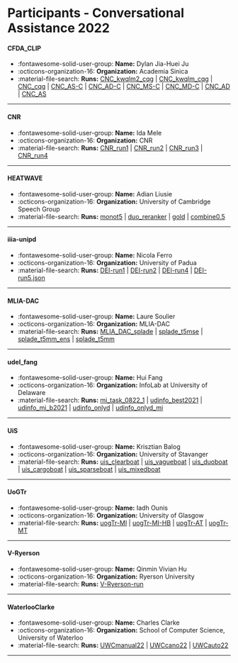 # Participants - Conversational Assistance 2022 

#### CFDA_CLIP
 - :fontawesome-solid-user-group: **Name:** Dylan Jia-Huei Ju
 - :octicons-organization-16: **Organization:** Academia Sinica
 - :material-file-search: **Runs:** [CNC_kwqlm2_cqg](./runs.md#cnc_kwqlm2_cqg) | [CNC_kwqlm_cqg](./runs.md#cnc_kwqlm_cqg) | [CNC_cqg](./runs.md#cnc_cqg) | [CNC_AS-C](./runs.md#cnc_as-c) | [CNC_AD-C](./runs.md#cnc_ad-c) | [CNC_MS-C](./runs.md#cnc_ms-c) | [CNC_MD-C](./runs.md#cnc_md-c) | [CNC_AD](./runs.md#cnc_ad) | [CNC_AS](./runs.md#cnc_as)

---
#### CNR
 - :fontawesome-solid-user-group: **Name:** Ida Mele
 - :octicons-organization-16: **Organization:** CNR
 - :material-file-search: **Runs:** [CNR_run1](./runs.md#cnr_run1) | [CNR_run2](./runs.md#cnr_run2) | [CNR_run3](./runs.md#cnr_run3) | [CNR_run4](./runs.md#cnr_run4)

---
#### HEATWAVE
 - :fontawesome-solid-user-group: **Name:** Adian Liusie
 - :octicons-organization-16: **Organization:** University of Cambridge Speech Group
 - :material-file-search: **Runs:** [monot5](./runs.md#monot5) | [duo_reranker](./runs.md#duo_reranker) | [gold](./runs.md#gold) | [combine0.5](./runs.md#combine05)

---
#### iiia-unipd
 - :fontawesome-solid-user-group: **Name:** Nicola Ferro
 - :octicons-organization-16: **Organization:** University of Padua
 - :material-file-search: **Runs:** [DEI-run1](./runs.md#dei-run1) | [DEI-run2](./runs.md#dei-run2) | [DEI-run4](./runs.md#dei-run4) | [DEI-run5.json](./runs.md#dei-run5json)

---
#### MLIA-DAC
 - :fontawesome-solid-user-group: **Name:** Laure Soulier
 - :octicons-organization-16: **Organization:** MLIA-DAC
 - :material-file-search: **Runs:** [MLIA_DAC_splade](./runs.md#mlia_dac_splade) | [splade_t5mse](./runs.md#splade_t5mse) | [splade_t5mm_ens](./runs.md#splade_t5mm_ens) | [splade_t5mm](./runs.md#splade_t5mm)

---
#### udel_fang
 - :fontawesome-solid-user-group: **Name:** Hui Fang
 - :octicons-organization-16: **Organization:** InfoLab at University of Delaware
 - :material-file-search: **Runs:** [mi_task_0822_1](./runs.md#mi_task_0822_1) | [udinfo_best2021](./runs.md#udinfo_best2021) | [udinfo_mi_b2021](./runs.md#udinfo_mi_b2021) | [udinfo_onlyd](./runs.md#udinfo_onlyd) | [udinfo_onlyd_mi](./runs.md#udinfo_onlyd_mi)

---
#### UiS
 - :fontawesome-solid-user-group: **Name:** Krisztian Balog
 - :octicons-organization-16: **Organization:** University of Stavanger
 - :material-file-search: **Runs:** [uis_clearboat](./runs.md#uis_clearboat) | [uis_vagueboat](./runs.md#uis_vagueboat) | [uis_duoboat](./runs.md#uis_duoboat) | [uis_cargoboat](./runs.md#uis_cargoboat) | [uis_sparseboat](./runs.md#uis_sparseboat) | [uis_mixedboat](./runs.md#uis_mixedboat)

---
#### UoGTr
 - :fontawesome-solid-user-group: **Name:** Iadh Ounis
 - :octicons-organization-16: **Organization:** University of Glasgow
 - :material-file-search: **Runs:** [uogTr-MI](./runs.md#uogtr-mi) | [uogTr-MI-HB](./runs.md#uogtr-mi-hb) | [uogTr-AT](./runs.md#uogtr-at) | [uogTr-MT](./runs.md#uogtr-mt)

---
#### V-Ryerson
 - :fontawesome-solid-user-group: **Name:** Qinmin Vivian Hu
 - :octicons-organization-16: **Organization:** Ryerson University
 - :material-file-search: **Runs:** [V-Ryerson-run](./runs.md#v-ryerson-run)

---
#### WaterlooClarke
 - :fontawesome-solid-user-group: **Name:** Charles Clarke
 - :octicons-organization-16: **Organization:** School of Computer Science, University of Waterloo
 - :material-file-search: **Runs:** [UWCmanual22](./runs.md#uwcmanual22) | [UWCcano22](./runs.md#uwccano22) | [UWCauto22](./runs.md#uwcauto22)

---
